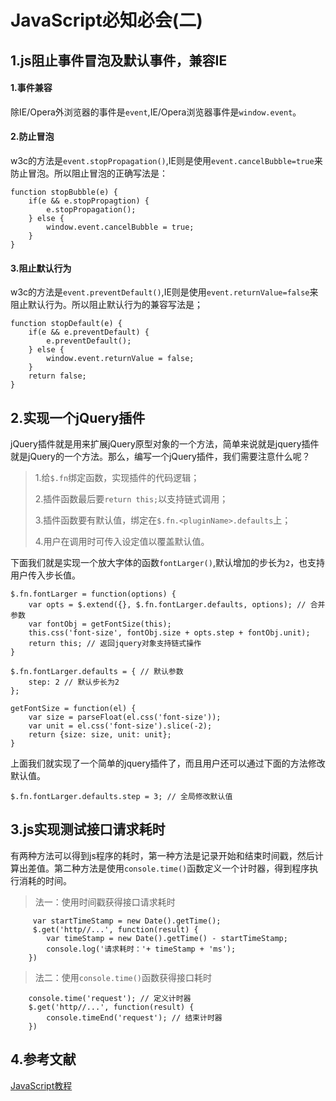 # JavaScript必知必会(二)

## 1.js阻止事件冒泡及默认事件，兼容IE

#### 1.事件兼容

除IE/Opera外浏览器的事件是`event`,IE/Opera浏览器事件是`window.event`。

#### 2.防止冒泡

w3c的方法是`event.stopPropagation()`,IE则是使用`event.cancelBubble=true`来防止冒泡。所以阻止冒泡的正确写法是：

```
function stopBubble(e) {
    if(e && e.stopPropagtion) {
        e.stopPropagation();
    } else {
        window.event.cancelBubble = true;
    }
}
```

#### 3.阻止默认行为

w3c的方法是`event.preventDefault()`,IE则是使用`event.returnValue=false`来阻止默认行为。所以阻止默认行为的兼容写法是；

```
function stopDefault(e) {
    if(e && e.preventDefault) {
        e.preventDefault();
    } else {
        window.event.returnValue = false;
    }
    return false;
}
```

## 2.实现一个jQuery插件

jQuery插件就是用来扩展jQuery原型对象的一个方法，简单来说就是jquery插件就是jQuery的一个方法。那么，编写一个jQuery插件，我们需要注意什么呢？

> 1.给`$.fn`绑定函数，实现插件的代码逻辑；
>
> 2.插件函数最后要`return this;`以支持链式调用；
>
> 3.插件函数要有默认值，绑定在`$.fn.<pluginName>.defaults`上；
>
> 4.用户在调用时可传入设定值以覆盖默认值。

下面我们就是实现一个放大字体的函数`fontLarger()`,默认增加的步长为`2`，也支持用户传入步长值。

```
$.fn.fontLarger = function(options) {
    var opts = $.extend({}, $.fn.fontLarger.defaults, options); // 合并参数
    var fontObj = getFontSize(this);
    this.css('font-size', fontObj.size + opts.step + fontObj.unit);
    return this; // 返回jquery对象支持链式操作
}

$.fn.fontLarger.defaults = { // 默认参数
    step: 2 // 默认步长为2
};

getFontSize = function(el) {
    var size = parseFloat(el.css('font-size'));
    var unit = el.css('font-size').slice(-2);
    return {size: size, unit: unit};
}
```

上面我们就实现了一个简单的jquery插件了，而且用户还可以通过下面的方法修改默认值。

```
$.fn.fontLarger.defaults.step = 3; // 全局修改默认值
```

## 3.js实现测试接口请求耗时

有两种方法可以得到js程序的耗时，第一种方法是记录开始和结束时间戳，然后计算出差值。第二种方法是使用`console.time()`函数定义一个计时器，得到程序执行消耗的时间。

> 法一：使用时间戳获得接口请求耗时

```
     var startTimeStamp = new Date().getTime();
     $.get('http//...', function(result) {
        var timeStamp = new Date().getTime() - startTimeStamp;
        console.log('请求耗时：'+ timeStamp + 'ms');
    })
```

> 法二：使用`console.time()`函数获得接口耗时

```
    console.time('request'); // 定义计时器
    $.get('http//...', function(result) {
        console.timeEnd('request'); // 结束计时器
    })

```

## 4.参考文献

[JavaScript教程](https://www.liaoxuefeng.com/wiki/001434446689867b27157e896e74d51a89c25cc8b43bdb3000)
